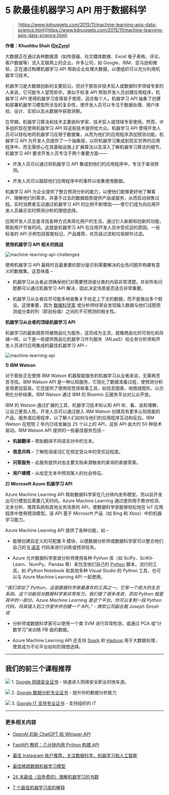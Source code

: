 # 5 款最佳机器学习 API 用于数据科学

> [https://www.kdnuggets.com/2015/11/machine-learning-apis-data-science.html](https://www.kdnuggets.com/2015/11/machine-learning-apis-data-science.html)

**作者：Khushbu Shah ([DeZyre](http://www.dezyre.com/data-science-in-python-online-training/36))**

大数据正在通过各种数据源（如传感器、社交媒体数据、Excel 电子表格、评论、客户数据等）流入互联网上的企业。许多公司，如 Google、IBM、亚马逊和微软，正在通过构建机器学习 API 帮助企业处理大数据，以便组织可以充分利用机器学习技术。

机器学习是大数据创新的主要前沿，但对于那些非技术狂人或数据科学领域专家的人来说，它可能令人望而却步。类似于标准 API 帮助开发人员创建应用程序，机器学习 API 使得机器学习变得易于使用，适合每个人。机器学习 API 抽象了创建和部署机器学习模型所涉及的复杂性，使开发人员可以专注于数据处理、用户体验、设计、实验以及从数据中获取洞察。

在早期，机器学习算法和技术主要由科学家、技术狂人或领域专家使用。然而，许多组织现在使用机器学习 API 将这些技术提供给大众。机器学习 API 使得开发人员可以轻松地将机器学习应用于数据集，从而为他们的应用程序添加预测功能。机器学习 API 为开发人员提供了一个抽象层，以将机器学习集成到现实世界的应用程序中，而无需担心在其基础设施上扩展算法以及深入了解机器学习算法的细节。机器学习 API 要求开发人员专注于两个重要方面——

+   开发人员可以通过将机器学习 API 集成到他们的应用程序中，专注于查询预测。

+   开发人员可以跟踪他们应用程序中的事件以收集使用数据。

机器学习 API 为企业提供了整合预测分析的能力，以便他们能够更好地了解客户、理解他们的需求，并基于过去的数据趋势提供产品或服务，从而启动销售过程。实时消费者互动通过机器学习 API 的比例不断增加——使它们成为向应用开发人员展示实时预测分析的理想选择。

应用开发人员总是寻找各种方式来简化用户的生活，通过引入新颖和创新的功能，帮助用户节省时间。这就是机器学习 API 在应用开发人员中受欢迎的原因。一些标准的 API 示例包括智能标记、产品推荐、优先级过滤和垃圾邮件过滤。

**使用机器学习 API 相关的挑战**

![machine-learning-api-challenges](../Images/7623f4c0fe998c634edd69056ee23a77.png)

使用机器学习 API 最耗时且最重要的部分是识别需要解决的业务问题并构建有意义的数据集。这意味着 –

+   机器学习从业者必须确保他们对需要预测或分类的内容非常清楚。并非所有问题都可以通过机器学习 API 解决，因此决定场景是否适合非常重要。

+   机器学习从业者应尽可能多地收集关于给定上下文的数据，而不是做出多个假设。这很重要，因为 [数据科学家](http://www.dezyre.com/article/data-scientist-skills-must-have-s/134) 或分析师经常会发现输入数据与他们试图预测或分类的列（即目标值）之间的不可预测的相关性。

**机器学习从业者的顶级机器学习 API**

机器学习的最新趋势将被商品化为服务，这将成为主流，就像商品化的可视化和存储一样。以下是一些提供商品化机器学习作为服务（MLaaS）给业务分析师和开发人员进行应用集成的最佳机器学习 API –

![machine-learning-api](../Images/9e88cf16641d91d470b81e01b70570a2.png)

**1) IBM Watson**

对于那些正在使用 IBM Watson 机器智能服务的机器学习从业者来说，无需再苦苦寻找。IBM Watson API 是一种认知服务，它简化了数据准备过程，使预测分析变得更加容易。它还提供了使用视觉讲故事工具，如信息图表、地图或图形，以示例化分析结果。IBM Watson 通过 IBM 的 Bluemix 云服务平台对公众开放。

IBM 的 Watson 通过扩展的工具、机器学习技术和认知 API 听、看、说和理解，让自己更具人性。开发人员可以通过嵌入 IBM Watson 创建具有更多认知技能的产品、服务或应用程序，以了解人们如何与他们的应用程序互动和反应。IBM Watson 在短短 2 年内已经发展出 25 个以上的 API，这些 API 由大约 50 种技术驱动。IBM Watson API 提供的一些最佳服务包括 –

+   **机器翻译** – 帮助翻译不同语言对中的文本。

+   **信息共鸣** – 了解短语或词汇在预定受众中的受欢迎程度。

+   **问答服务** – 此服务提供对由主要文档来源触发的查询的直接答案。

+   **用户建模** – 从给定文本中预测某人的社会特征。

**2) Microsoft Azure 机器学习 API**

Azure Machine Learning API 帮助数据科学家在几分钟内发布模型，而以前开发出可行模型后需要几天时间。Azure Machine Learning 通过提供用于欺诈检测、文本分析、推荐系统和其他业务场景的 API，使数据科学家能够轻松地在 IoT 应用程序中使用预测模型。该 API 基于 Microsoft 产品（如 Bing 和 Xbox）中的机器学习能力。

Azure Machine Learning API 提供了各种功能，如 –

+   能够创建自定义的可配置 R 模块，以便数据分析师或数据科学家可以整合他们自己的 [R 语言](http://www.dezyre.com/data-science-in-R-programming/37) 代码来进行训练或预测任务。

+   Azure 允许数据科学家或分析师使用各种 Python 库（如 SciPy、SciKit-Learn、NumPy、Pandas 等）来包含他们自己的 [Python](http://www.dezyre.com/data-science-in-python/36) 脚本。流行的工具，如 iPython Notebook 和其他多种 Visual Studio 的 Python 工具，也可以与 Azure Machine Learning API 一起使用。

*“我们添加了 Python，这是数据科学家最喜欢的工具之一。它有一个庞大的生态系统。这个功能将对数据科学家非常有力。我们做了很多改进，添加 Python 就是其中的一部分。Azure Machine Learning 是这个平台。你可以复制一段 Python 代码，将其插入到工作室中并创建一个 API。” - 微软公司副总裁 Joseph Sirosh 说*

+   分析师或数据科学家可以使用一个类 SVM 进行异常检测，或通过 PCA 或“计数学习”来训练 PB 级的数据。

+   Azure Machine Learning API 还支持 [Spark](http://www.dezyre.com/article/hadoop-mapreduce-vs-apache-spark-who-wins-the-battle/83) 和 [Hadoop](http://www.dezyre.com/Hadoop-Training-online/19) 用于大数据处理，使其成为不论平台如何的理想选择。

* * *

## 我们的前三个课程推荐

![](../Images/0244c01ba9267c002ef39d4907e0b8fb.png) 1\. [Google 网络安全证书](https://www.kdnuggets.com/google-cybersecurity) - 快速进入网络安全职业的快车道。

![](../Images/e225c49c3c91745821c8c0368bf04711.png) 2\. [Google 数据分析专业证书](https://www.kdnuggets.com/google-data-analytics) - 提升你的数据分析能力

![](../Images/0244c01ba9267c002ef39d4907e0b8fb.png) 3\. [Google IT 支持专业证书](https://www.kdnuggets.com/google-itsupport) - 支持组织的 IT

* * *

### 更多相关内容

+   [OpenAI 的新 ChatGPT 和 Whisper API](https://www.kdnuggets.com/2023/03/new-chatgpt-whisper-apis-openai.html)

+   [FastAPI 教程：几分钟内用 Python 构建 API](https://www.kdnuggets.com/fastapi-tutorial-build-apis-with-python-in-minutes)

+   [最佳 Instagram 账户推荐，关注数据科学、机器学习和人工智能](https://www.kdnuggets.com/2022/08/best-instagram-accounts-follow-data-science-machine-learning-ai.html)

+   [最佳稀疏数据机器学习模型](https://www.kdnuggets.com/2023/04/best-machine-learning-model-sparse-data.html)

+   [24 本最佳（且免费的）理解机器学习的书籍](https://www.kdnuggets.com/2020/03/24-best-free-books-understand-machine-learning.html)

+   [7 个最佳机器学习库的解释](https://www.kdnuggets.com/2023/01/7-best-libraries-machine-learning-explained.html)
